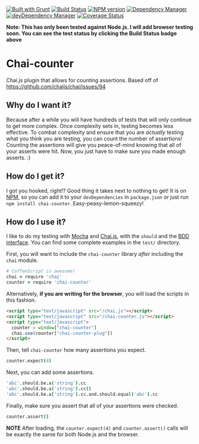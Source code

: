[![Built with Grunt](https://cdn.gruntjs.com/builtwith.png)](http://gruntjs.com/)
[![Build Status](https://travis-ci.org/ingshtrom/chai-counter.svg?branch=master)](https://travis-ci.org/ingshtrom/chai-counter)
[![NPM version](https://badge.fury.io/js/chai-counter.svg)](http://badge.fury.io/js/chai-counter)
[![Dependency Manager](https://david-dm.org/ingshtrom/chai-counter.svg)](https://david-dm.org/ingshtrom/chai-counter)
[![devDependency Manager](https://david-dm.org/ingshtrom/chai-counter/dev-status.svg)](https://david-dm.org/ingshtrom/chai-counter#info=devDependencies)
[![Coverage Status](https://img.shields.io/coveralls/ingshtrom/chai-counter.svg)](https://coveralls.io/r/ingshtrom/chai-counter?branch=master)

**Note: This has only been tested against Node.js.  I will add browser testing soon.  You can see the test status by clicking the Build Status badge above**

Chai-counter
============

Chai.js plugin that allows for counting assertions.  Based off of https://github.com/chaijs/chai/issues/94

Why do I want it?
-----------------
Because after a while you will have hundreds of tests that will only continue to get more complex. Once complexity sets in, testing becomes less effective. To combat complexity and ensure that you are _actually_ testing what you think you are testing, you can count the number of assertions!  Counting the assertions will give you peace-of-mind knowing that all of your asserts were hit. Now, you just have to make sure you made enough asserts. :)

How do I get it?
----------------
I got you hooked, right!? Good thing it takes next to nothing to get! It is on [NPM](https://www.npmjs.org/), so you can add it to your `devDependencies` in `package.json` or just run `npm install chai-counter`. Easy-peasy-lemon-squeezy!

How do I use it?
----------------
I like to do my testing with [Mocha](http://visionmedia.github.io/mocha/) and [Chai.js](http://chaijs.com/), with the `should` and the [BDD interface](http://visionmedia.github.io/mocha/#interfaces).  You can find some complete examples in the `test/` directory.

First, you will want to include the `chai-counter` library _after_ including the `chai` module.

```coffeescript
# CoffeeScript is awesome!
chai = require 'chai'
counter = require 'chai-counter'
```

Alternatively, **if you are writing for the browser**, you will load the scripts in this fashion.

```html
<script type="text/javascript" src="/chai.js"></script>
<script type="text/javascript" src="/chai-counter.js"></script>
<script type="text/javascript">
  counter = window["chai-counter"]
  chai.use(counter["chai-counter-plug"])
</script>
```

Then, tell `chai-counter` how many assertions you expect.

```coffeescript
counter.expect(4)
```

Next, you can add some assertions.

```coffeescript
'abc'.should.be.a('string').cc
'abc'.should.be.a('string').cc()
'abc'.should.be.a('string').cc.and.should.equal('abc').cc
```

Finally, make sure you assert that all of your assertions were checked.

```coffeescript
counter.assert()
```

__NOTE__ After loading, the `counter.expect(4)` and `counter.assert()` calls will be exactly the same for both Node.js and the browser.
